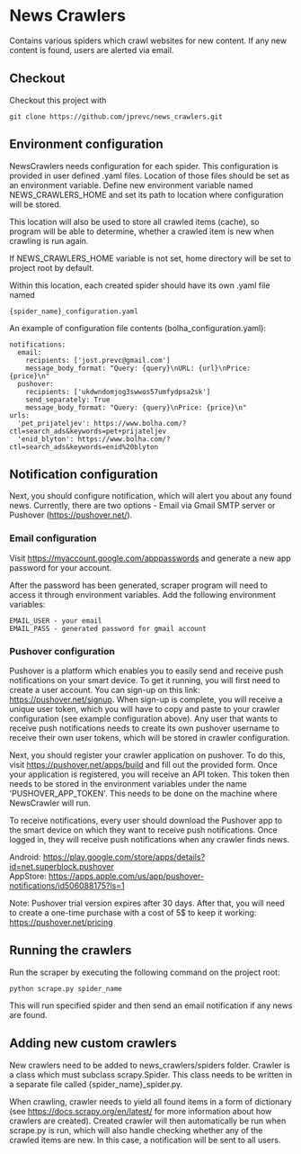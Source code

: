 # News Crawlers
Contains various spiders which crawl websites for new content. If any new
content is found, users are alerted via email.


Checkout
----------------
Checkout this project with

    git clone https://github.com/jprevc/news_crawlers.git


Environment configuration
----------------------------
NewsCrawlers needs configuration for each spider. This configuration is provided
in user defined .yaml files. Location of those files should be set as an environment variable.
Define new environment variable named NEWS_CRAWLERS_HOME and set its path to location
where configuration will be stored. 

This location will also be used to store all crawled items (cache), so program will be 
able to determine, whether a crawled item is new when crawling is run again.

If NEWS_CRAWLERS_HOME variable is not set, home directory will be set to project root by default.

Within this location, each created spider should have its own .yaml file named

    {spider_name}_configuration.yaml

An example of configuration file contents (bolha_configuration.yaml):

    notifications:
      email:
        recipients: ['jost.prevc@gmail.com']
        message_body_format: "Query: {query}\nURL: {url}\nPrice: {price}\n"
      pushover:
        recipients: ['ukdwndomjog3swwos57umfydpsa2sk']
        send_separately: True
        message_body_format: "Query: {query}\nPrice: {price}\n"
    urls:
      'pet_prijateljev': https://www.bolha.com/?ctl=search_ads&keywords=pet+prijateljev
      'enid_blyton': https://www.bolha.com/?ctl=search_ads&keywords=enid%20blyton


Notification configuration
------------------------------
Next, you should configure notification, which will alert you about any found news. Currently, there are two options -
Email via Gmail SMTP server or Pushover (https://pushover.net/).

### Email configuration

Visit https://myaccount.google.com/apppasswords and generate a new app password for your account.

After the password has been generated, scraper program will need to access it through environment variables.
Add the following environment variables:

    EMAIL_USER - your email
    EMAIL_PASS - generated password for gmail account

### Pushover configuration

Pushover is a platform which enables you to easily send and receive push notifications on your smart device. 
To get it running, you will first need to create a user account. You can sign-up on this link: 
https://pushover.net/signup. When sign-up is complete, you will receive a unique user token, which you will have to 
copy and paste to your crawler configuration (see example configuration above). Any user that wants to receive push 
notifications needs to create its own pushover username to receive their own user tokens, which will be stored in
crawler configuration.

Next, you should register your crawler application on pushover. To do this, visit https://pushover.net/apps/build and 
fill out the provided form. Once your application is registered, you will receive an API token. This token then needs 
to be stored in the environment variables under the name 'PUSHOVER_APP_TOKEN'. This needs to be done on the machine 
where NewsCrawler will run.

To receive notifications, every user should download the Pushover app to the smart device on which they want to 
receive push notifications. Once logged in, they will receive push notifications when any crawler finds news.

Android: https://play.google.com/store/apps/details?id=net.superblock.pushover  
AppStore: https://apps.apple.com/us/app/pushover-notifications/id506088175?ls=1

Note: Pushover trial version expires after 30 days. After that, you will need to create a one-time purchase with a cost 
of 5$ to keep it working: https://pushover.net/pricing


Running the crawlers
----------------------
Run the scraper by executing the following command on the project root:

    python scrape.py spider_name

This will run specified spider and then send an email notification if any
news are found.


Adding new custom crawlers
----------------------------

New crawlers need to be added to news_crawlers/spiders folder. Crawler is a class which must subclass scrapy.Spider.
This class needs to be written in a separate file called {spider_name}_spider.py.

When crawling, crawler needs to yield all found items in a form of dictionary (see https://docs.scrapy.org/en/latest/
for more information about how crawlers are created). Created crawler will then automatically be run when scrape.py 
is run, which will also handle checking whether any of the crawled items are new. In this case, a notification will be
sent to all users.

